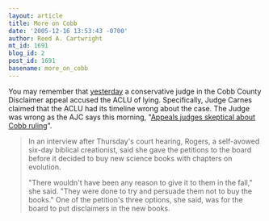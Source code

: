 ```yaml
---
layout: article
title: More on Cobb
date: '2005-12-16 13:53:43 -0700'
author: Reed A. Cartwright
mt_id: 1691
blog_id: 2
post_id: 1691
basename: more_on_cobb
---
```

You may remember that [yesterday](/archives/2005/12/cobb-county-dis.html) a conservative judge in the Cobb County Disclaimer appeal accused the ACLU of lying.  Specifically, Judge Carnes claimed that the ACLU had its timeline wrong about the case.  The Judge was wrong as the AJC says this morning, "[Appeals judges skeptical about Cobb ruling](http://www.ajc.com/metro/content/metro/cobb/1205/15sticker.html)".

> In an interview after Thursday's court hearing, Rogers, a self-avowed six-day biblical creationist, said she gave the petitions to the board before it decided to buy new science books with chapters on evolution.
> 
> "There wouldn't have been any reason to give it to them in the fall," she said. "They were done to try and persuade them not to buy the books." One of the petition's three options, she said, was for the board to put disclaimers in the new books.
